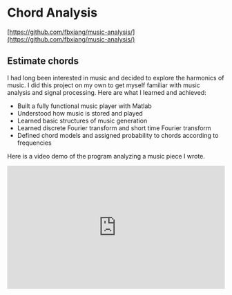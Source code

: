 # Chord Analysis
[https://github.com/fbxiang/music-analysis/](https://github.com/fbxiang/music-analysis/)

## Estimate chords
I had long been interested in music and decided to explore the harmonics of music. I did this project on my own to get myself familiar with music analysis and signal processing. Here are what I learned and achieved:
* Built a fully functional music player with Matlab
* Understood how music is stored and played
* Learned basic structures of music generation
* Learned discrete Fourier transform and short time Fourier transform
* Defined chord models and assigned probability to chords according to frequencies

Here is a video demo of the program analyzing a music piece I wrote.

<div style="position: relative; width: 100%; height: 0; padding-bottom: 56.25%;">
<iframe id="ytplayer" type="text/html" width="100%" height="100%" style="position: absolute" allowfullscreen
  src="https://www.youtube.com/embed/JegukFAbSMQ"
  frameborder="0">
</iframe>
</div>
